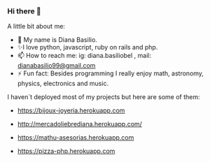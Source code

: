 ### Hi there 👋

<!--
**dianabasilio/dianabasilio** is a ✨ _special_ ✨ repository because its `README.md` (this file) appears on your GitHub profile.
-->
A little bit about me:

- 🔭 My name is Diana Basilio.
- ✨I love python, javascript, ruby on rails and php.
- 📫 How to reach me: ig: diana.basiliobel , mail: dianabasilio99@gmail.com
- ⚡ Fun fact: Besides programming I really enjoy math, astronomy, physics, electronics and music.

I haven´t deployed most of my projects but here are some of them:
- https://bijoux-joyeria.herokuapp.com

- http://mercadoliebrediana.herokuapp.com/

- https://mathu-asesorias.herokuapp.com

- https://pizza-php.herokuapp.com

